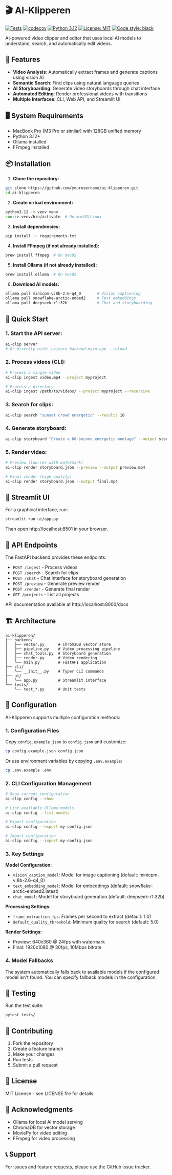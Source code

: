 # 🎬 AI-Klipperen

[![Tests](https://github.com/mikkelkrogsholm/AI-Editor/actions/workflows/tests.yml/badge.svg)](https://github.com/mikkelkrogsholm/AI-Editor/actions/workflows/tests.yml)
[![codecov](https://codecov.io/gh/mikkelkrogsholm/AI-Editor/branch/main/graph/badge.svg)](https://codecov.io/gh/mikkelkrogsholm/AI-Editor)
[![Python 3.12](https://img.shields.io/badge/python-3.12-blue.svg)](https://www.python.org/downloads/)
[![License: MIT](https://img.shields.io/badge/License-MIT-yellow.svg)](https://opensource.org/licenses/MIT)
[![Code style: black](https://img.shields.io/badge/code%20style-black-000000.svg)](https://github.com/psf/black)

AI-powered video clipper and editor that uses local AI models to understand, search, and automatically edit videos.

## 🌟 Features

- **Video Analysis**: Automatically extract frames and generate captions using vision AI
- **Semantic Search**: Find clips using natural language queries
- **AI Storyboarding**: Generate video storyboards through chat interface
- **Automated Editing**: Render professional videos with transitions
- **Multiple Interfaces**: CLI, Web API, and Streamlit UI

## 🖥️ System Requirements

- MacBook Pro (M3 Pro or similar) with 128GB unified memory
- Python 3.12+
- Ollama installed
- FFmpeg installed

## 📦 Installation

1. **Clone the repository:**
```bash
git clone https://github.com/yourusername/ai-klipperen.git
cd ai-klipperen
```

2. **Create virtual environment:**
```bash
python3.12 -m venv venv
source venv/bin/activate  # On macOS/Linux
```

3. **Install dependencies:**
```bash
pip install -r requirements.txt
```

4. **Install FFmpeg (if not already installed):**
```bash
brew install ffmpeg  # On macOS
```

5. **Install Ollama (if not already installed):**
```bash
brew install ollama  # On macOS
```

6. **Download AI models:**
```bash
ollama pull minicpm-v:8b-2.6-q4_0       # Vision captioning
ollama pull snowflake-arctic-embed2     # Text embeddings  
ollama pull deepseek-r1:32b             # Chat and storyboarding
```

## 🚀 Quick Start

### 1. Start the API server:
```bash
ai-clip server
# Or directly with: uvicorn backend.main:app --reload
```

### 2. Process videos (CLI):
```bash
# Process a single video
ai-clip ingest video.mp4 --project myproject

# Process a directory
ai-clip ingest /path/to/videos/ --project myproject --recursive
```

### 3. Search for clips:
```bash
ai-clip search "sunset crowd energetic" --results 10
```

### 4. Generate storyboard:
```bash
ai-clip storyboard "Create a 60-second energetic montage" --output storyboard.json
```

### 5. Render video:
```bash
# Preview (low-res with watermark)
ai-clip render storyboard.json --preview --output preview.mp4

# Final render (high quality)
ai-clip render storyboard.json --output final.mp4
```

## 🎨 Streamlit UI

For a graphical interface, run:
```bash
streamlit run ui/app.py
```

Then open http://localhost:8501 in your browser.

## 📡 API Endpoints

The FastAPI backend provides these endpoints:

- `POST /ingest` - Process videos
- `POST /search` - Search for clips
- `POST /chat` - Chat interface for storyboard generation
- `POST /preview` - Generate preview render
- `POST /render` - Generate final render
- `GET /projects` - List all projects

API documentation available at http://localhost:8000/docs

## 🏗️ Architecture

```
ai-klipperen/
├── backend/
│   ├── vector.py      # ChromaDB vector store
│   ├── pipeline.py    # Video processing pipeline
│   ├── chat_tools.py  # Storyboard generation
│   ├── render.py      # Video rendering
│   └── main.py        # FastAPI application
├── cli/
│   └── __init__.py    # Typer CLI commands
├── ui/
│   └── app.py         # Streamlit interface
└── tests/
    └── test_*.py      # Unit tests
```

## 🔧 Configuration

AI-Klipperen supports multiple configuration methods:

### 1. Configuration Files

Copy `config.example.json` to `config.json` and customize:
```bash
cp config.example.json config.json
```

Or use environment variables by copying `.env.example`:
```bash
cp .env.example .env
```

### 2. CLI Configuration Management

```bash
# Show current configuration
ai-clip config --show

# List available Ollama models
ai-clip config --list-models

# Export configuration
ai-clip config --export my-config.json

# Import configuration
ai-clip config --import my-config.json
```

### 3. Key Settings

**Model Configuration:**
- `vision_caption_model`: Model for image captioning (default: minicpm-v:8b-2.6-q4_0)
- `text_embedding_model`: Model for embeddings (default: snowflake-arctic-embed2:latest)
- `chat_model`: Model for storyboard generation (default: deepseek-r1:32b)

**Processing Settings:**
- `frame_extraction_fps`: Frames per second to extract (default: 1.0)
- `default_quality_threshold`: Minimum quality for search (default: 5.0)

**Render Settings:**
- Preview: 640x360 @ 24fps with watermark
- Final: 1920x1080 @ 30fps, 10Mbps bitrate

### 4. Model Fallbacks

The system automatically falls back to available models if the configured model isn't found. You can specify fallback models in the configuration.

## 🧪 Testing

Run the test suite:
```bash
pytest tests/
```

## 🤝 Contributing

1. Fork the repository
2. Create a feature branch
3. Make your changes
4. Run tests
5. Submit a pull request

## 📄 License

MIT License - see LICENSE file for details

## 🙏 Acknowledgments

- Ollama for local AI model serving
- ChromaDB for vector storage
- MoviePy for video editing
- FFmpeg for video processing

## 📞 Support

For issues and feature requests, please use the GitHub issue tracker.
